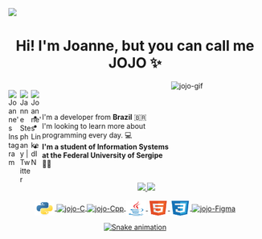 
![](https://visitor-badge.glitch.me/badge?page_id=joannestephany.joannestephany)


<!-- <img align="right" alt="jojo-gif" height="145" width="145" src="https://media.giphy.com/media/YPJ5gi3MZzSjhtQTIk/giphy.gif" >  -->

<h1 align="center"> Hi! I'm Joanne, but you can call me JOJO ✨</h1>
<!--<img align="right" padding-left="0" alt="nyan-cat-gif" width="180" src="https://media.giphy.com/media/mTs11L9uuyGiI/giphy.gif">-->
<!-- ### Hi! I'm Joanne, but you can call me JOJO -->
<img align="right" alt="jojo-gif" height="180" width="180" src="https://cdn.discordapp.com/attachments/759938458487226369/888614869987909682/jojogif.gif" >
<div align="left" style="display: inline_block"><br>
  <a href="https://www.instagram.com/joannestephany/">
    <img align="left" alt="Joanne's Instagram" width="23px" src="https://cdn.icon-icons.com/icons2/2037/PNG/512/ig_instagram_media_social_icon_124260.png" />
  </a>
  <a href="https://twitter.com/joannestephany">
    <img align="left" alt="Janne Stephany | Twitter" width="22px" src="https://raw.githubusercontent.com/peterthehan/peterthehan/master/assets/twitter.svg" />
  </a>
  <a href="https://www.linkedin.com/in/joannestephany/">
    <img align="left" alt="Joanne's LinkedIN" width="22px" src="https://raw.githubusercontent.com/peterthehan/peterthehan/master/assets/linkedin.svg" />
  </a>

</div>


&nbsp;
<!-- <p align="left"> <img src="https://komarev.com/ghpvc/?username=joannestephany" alt="joannestephany" /> </p> -->

- I'm a developer from **Brazil** 🇧🇷
- I'm looking to learn more about programming every day. 💻 <!-- <img width="25px" src="https://media.giphy.com/media/xT9IgjNENUaf4ypqBa/giphy.gif" /> -->
- **I'm a student of Information Systems at the Federal University of Sergipe** 👩‍🎓

##

<div align="center">
  <a href="https://github.com/joannestephany">
  <img height="160em" src="https://github-readme-stats.vercel.app/api?username=joannestephany&show_icons=true&theme=tokyonight&include_all_commits=true&count_private=true"/>
  <img height="160em" src="https://github-readme-stats.vercel.app/api/top-langs/?username=joannestephany&layout=compact&langs_count=7&theme=tokyonight"/>
</div>
  
<div align="center" style="display: inline_block"><br>
  <img align="center" alt="jojo-Python" height="30" width="40" src="https://raw.githubusercontent.com/devicons/devicon/master/icons/python/python-original.svg">
  <img align="center" alt="jojo-C" height="30" width="40" src="https://cdn.jsdelivr.net/gh/devicons/devicon/icons/c/c-original.svg">
  <img align="center" alt="jojo-Cpp" height="30" width="40" src="https://cdn.jsdelivr.net/gh/devicons/devicon/icons/cplusplus/cplusplus-original.svg">
  <img align="center" alt="jojo-Java" height="30" width="40" src="https://raw.githubusercontent.com/devicons/devicon/master/icons/java/java-original.svg">

   <!--  <img align="center" alt="jojo-Js" height="30" width="40" src="https://raw.githubusercontent.com/devicons/devicon/master/icons/javascript/javascript-plain.svg"> -->
 <!-- <img align="center" alt="jojo-Ts" height="30" width="40" src="https://raw.githubusercontent.com/devicons/devicon/master/icons/typescript/typescript-plain.svg"> -->
  <img align="center" alt="jojo-HTML" height="30" width="40" src="https://raw.githubusercontent.com/devicons/devicon/master/icons/html5/html5-original.svg">
  <img align="center" alt="jojo-CSS" height="30" width="40" src="https://raw.githubusercontent.com/devicons/devicon/master/icons/css3/css3-original.svg">
  
  <img align="center" alt="jojo-Figma" height="30" width="40" src="https://cdn.jsdelivr.net/gh/devicons/devicon/icons/figma/figma-original.svg">
  
   ![Snake animation](https://github.com/joannestephany/joannestephany/blob/output/github-contribution-grid-snake.svg)
 </div>
  
  ##

<!--
by : jojo ✨
-->
